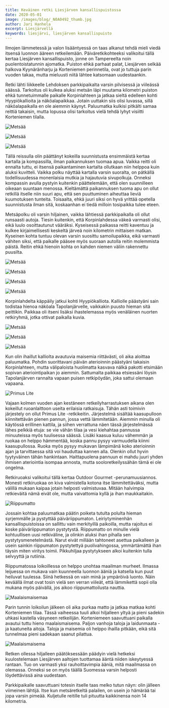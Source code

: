```yaml
---
title: Keväinen retki Liesjärven kansallispuistossa
date: 2020-05-01
image: /images/blog/_N0A0492_thumb.jpg
author: Jari Hanhela
excerpt: Liesjärvellä
keywords: liesjärvi, liesjärven kansallispuisto
---
```



Ilmojen lämmetessä ja valon lisääntyessä on taas alkanut tehdä mieli viedä itsensä luonnon ääreen retkeilemään. Päiväretkikohteeksi valikoitui tällä kertaa Liesjärven kansallispuisto, jonne on Tampereelta noin puolentoistatunnin ajomatka. Puiston ehkä parhaat palat, Liesjärven selkää halkova Kyynäränharju ja Korteniemen perinnetila, ovat jo tuttuja parin vuoden takaa, mutta mieluusti niitä lähtee katsomaan uudestaankin. 

Retki lähti liikkeelle Lehdoksen parkkipaikalta varsin pilvisessä ja viileässä säässä. Tarkoitus oli kulkea aluksi metsän läpi muutama kilometri puiston ehkä tunnetuimmalle paikalle Korpinlahteen ja jatkaa sieltä edelleen kohti Hyypiökallioita ja näköalapaikkaa. Jotain uuttakin siis olisi luvassa, sillä näköalapaikalla en ole aiemmin käynyt. Paluumatka kulkisi pitkälti samaa reittiä takaisin, mutta lopussa olisi tarkoitus vielä tehdä lyhyt visiitti Korteniemen tilalla. 

![Metsää](/images/blog/_N0A0420_thumb.jpg)

![Metsää](/images/blog/_N0A0448_thumb.jpg)

![Metsää](/images/blog/_N0A0499_thumb.jpg)

Tällä reissulla olin päättänyt kokeilla suunnistusta ensimmäistä kertaa kartalla ja kompassilla, ilman paikannuksen tuomaa apua. Vaikka reitti oli ennalta tuttu, ei itsensä paikantaminen kartalta ollutkaan niin helppoa kuin aluksi kuvitteli. Vaikka polku näyttää kartalla varsin suoralta, on pätkällä todellisuudessa monenlaisia mutkia ja hajautuvia sivupolkuja. Onneksi kompassin avulla pystyin kuitenkin päättelemään, että olen suunnilleen oikeaan suuntaan menossa. Kieltämättä paikannuksen tuoma apu on ollut retkillä itselle niin suuri apu, että sen puuttuminen aiheuttaa lieviä kuumotuksen tunteita. Toisaalta, ehkä juuri siksi on hyvä yrittää opetella suunnistusta ilman sitä, koskaanhan ei tiedä milloin tosipaikka tulee eteen.

Metsäpolku oli varsin hiljainen, vaikka lähtiessä parkkipaikalla oli ollut runsaasti autoja. Tiesin kuitenkin, että Korpinlahdessa väkeä varmasti olisi, eikä luulo osoittautunut vääräksi. Kyseisessä paikassa reitti kaventuu ja kulkee kirjaimellisesti keskeltä järveä noin kilometrin mittaisen matkan. Kyseinen kohta tuntuu olevan varsin suosittu samoilupaikka, eikä varmasti vähiten siksi, että paikalle pääsee myös suoraan autolla reitin molemmista päistä. Reitin ehkä hienoin kohta on kahden niemen väliin rakennettu puusilta.

![Metsää](/images/blog/_N0A0492_thumb.jpg)

![Metsää](/images/blog/_N0A0506_thumb.jpg)

![Metsää](/images/blog/_N0A0552_thumb.jpg)

![Metsää](/images/blog/_N0A0580_thumb.jpg)

Korpinlahdelta käppäily jatkui kohti Hyypiökalliota. Kalliolle päästyäni sain todistaa hienoa näköala Tapolanjärvelle, vaikkakin puusto hieman sitä peittikin. Paikkaa oli itseni lisäksi ihastelemassa myös venäläinen nuorten retkiryhmä, jotka ottivat paikalla kuvia. 

![Metsää](/images/blog/_N0A0569_thumb.jpg)

![Metsää](/images/blog/_N0A0572_thumb.jpg)

![Metsää](/images/blog/_N0A0576_thumb.jpg)

Kun olin ihaillut kalliolta avautuvia maisemia riittävästi, oli aika aloittaa paluumatka. Pohdin suorittavani päivän aterioinnin päästyäni takaisin Korpinlahteen, mutta välipaloista huolimatta kasvava nälkä pakotti etsimään sopivan ateriointipaikan jo aiemmin. Sattumalta paikkaa etsiessäni löysin Tapolanjärven rannalta vapaan puisen retkipöydän, joka sattui olemaan vapaana.

![Primus Lite](/images/blog/_N0A0605_thumb.jpg)

Vajaan kolmen vuoden ajan kestäneen retkeilyharrastuksen aikana olen kokeillut ruoanlaittoon useita erilaisia ratkaisuja. Tähän asti toimivin järjestely on ollut Primus Lite -retkikeitin. Järjestelmä sisältää kaasupulloon kiinnitettävän pienen pannun, jossa vettä lämmitetään. Aiemmin minulla oli käytössä erillinen kattila, ja siihen verrattuna näen tässä järjestelmässä lähes pelkkiä etuja: se vie vähän tilaa ja vesi kiehahtaa pannussa minuuteissa myös tuulisessa säässä. Lisäki kaasua kuluu vähemmän ja ruokaa on helppo hämmentää, koska pannu pysyy varmuudella kiinni kaasupullossa. Ruoka myös pysyy mukavan lämpimänä koko aterioinnin ajan ja tarvittaessa sitä voi hauduttaa kannen alla. Olenkin ollut hyvin tyytyväinen tähän hankintaan. Haittapuolena pannuun ei mahdu juuri yhden ihmisen ateriointia isompaa annosta, mutta sooloretkeilyssähän tämä ei ole ongelma.

Retkiruoaksi valikoitui tällä kertaa Outdoor Gourmet -perunamuusiannos. Monesti retkiruokaa on kiva valmistella kotona itse lämmitettäväksi, mutta välillä mukaan kaipaa jotain helposti valmistuvaa. Mitään halvimpia retkieväitä nämä eivät ole, mutta vaivattomia kyllä ja ihan maukkaitakin.

![Riippumatto](/images/blog/_N0A0626_thumb.jpg)

Jossain kohtaa paluumatkaa päätin poiketa tutulta polulta hieman syrjemmälle ja pystyttää päiväriippumaton. Leiriytyminenhän kansallispuistoissa on sallittu vain merkityillä paikoilla, mutta rajoitus ei koske päiväriippumaton pystytystä. Riippumatto on minulle vielä kohtuullisen uusi retkiväline, ja olinkin aluksi ihan pihalla sen pystytysmenetelmästä. Narut eivät millään tahtoneet asettua paikalleen ja usein sainkin riippumaton pystytettyä puolivahingossa, ymmärtämättä ihan täysin miten viritys toimii. Pikkuhiljaa pystytykseen alkoi kuitenkin tulla selvyyttä ja rutiinia.

Riippumatossa loikoillessa on helppo unohtaa maailman murheet. Ilmassa leijuessa on mukava vain kuunneella luonnon ääniä ja katsella kun puut heiluvat tuulessa. Siinä hetkessä on vain minä ja ympäröivä luonto. Näin keväällä ilmat ovat tosin vielä sen verran viileät, että lämmikettä sopii olla mukana myös päivällä, jos aikoo riippumattoilusta nauttia.

![Maalaismaisemaa](/images/blog/_N0A0636_thumb.jpg)

Parin tunnin loikoilun jälkeen oli aika purkaa matto ja jatkaa matkaa kohti Korteniemen tilaa. Tässä vaiheessa tuuli alkoi hiljalleen yltyä ja pieni sadekin uhkasi kastella väsyneen retkeilijän. Korteniemeen saavuttuani paikalla avautui tuttu hieno maalaismaisema. Paljon vanhoja taloja ja laidunmaata - ja kaatuneita aitoja. Taloja ja maisemia oli helppo ihailla pitkään, eikä sitä tunnelmaa pieni sadekaan saanut pilattua.

![Maalaismaisema](/images/blog/_N0A0654_thumb.jpg)

Retken ollessa hiljalleen päätöksessään päädyin vielä hetkeksi kuulostelemaan Liesjärven aaltojen tuottamaa ääntä niiden iskeytyessä rantaan. Tuo on varmasti yksi rauhoittavimpia ääniä, mitä maailmassa on olemassa. Onneksi se on myös täällä Suomessa varsin helposti löydettävissä aina uudestaan.

Parkkipaikalle saavuttuani totesin itselle taas melko tutun näyn: olin jälleen viimeinen lähtijä. Itse kun metsäretkeltä palailen, on usein jo hämärää tai jopa varsin pimeää. Kuljetulle reitille tuli pituutta kaikkinensa noin 14 kilometria.